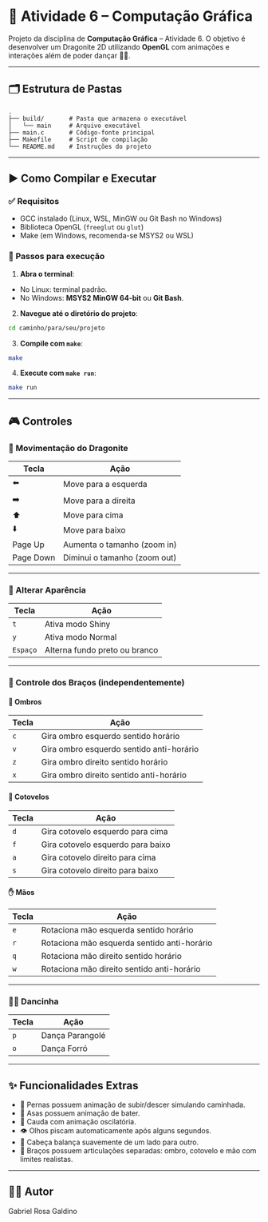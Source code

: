 # 🐉 Atividade 6 – Computação Gráfica

Projeto da disciplina de **Computação Gráfica** – Atividade 6.
O objetivo é desenvolver um Dragonite 2D utilizando **OpenGL** com animações e interações além de poder dançar 💃🏾.

---

## 🗂️ Estrutura de Pastas

```
.
├── build/       # Pasta que armazena o executável
│   └── main     # Arquivo executável
├── main.c       # Código-fonte principal
├── Makefile     # Script de compilação
└── README.md    # Instruções do projeto
```

---

## ▶️ Como Compilar e Executar

### ✅ Requisitos

- GCC instalado (Linux, WSL, MinGW ou Git Bash no Windows)
- Biblioteca OpenGL (`freeglut` ou `glut`)
- Make (em Windows, recomenda-se MSYS2 ou WSL)

### 🚀 Passos para execução

1. **Abra o terminal**:

- No Linux: terminal padrão.
- No Windows: **MSYS2 MinGW 64-bit** ou **Git Bash**.

2. **Navegue até o diretório do projeto**:

```bash
cd caminho/para/seu/projeto
```

3. **Compile com `make`**:

```bash
make
```

4. **Execute com `make run`**:

```bash
make run
```

---

## 🎮 Controles

### 🔀 Movimentação do Dragonite

| Tecla     | Ação                         |
| --------- | ---------------------------- |
| ⬅️        | Move para a esquerda         |
| ➡️        | Move para a direita          |
| ⬆️        | Move para cima               |
| ⬇️        | Move para baixo              |
| Page Up   | Aumenta o tamanho (zoom in)  |
| Page Down | Diminui o tamanho (zoom out) |

---

### 🎨 Alterar Aparência

| Tecla    | Ação                          |
| -------- | ----------------------------- |
| `t`      | Ativa modo Shiny              |
| `y`      | Ativa modo Normal             |
| `Espaço` | Alterna fundo preto ou branco |

---

### 🦾 Controle dos Braços (independentemente)

#### 🦴 Ombros

| Tecla | Ação                                     |
| ----- | ---------------------------------------- |
| `c`   | Gira ombro esquerdo sentido horário      |
| `v`   | Gira ombro esquerdo sentido anti-horário |
| `z`   | Gira ombro direito sentido horário       |
| `x`   | Gira ombro direito sentido anti-horário  |

#### 💪 Cotovelos

| Tecla | Ação                              |
| ----- | --------------------------------- |
| `d`   | Gira cotovelo esquerdo para cima  |
| `f`   | Gira cotovelo esquerdo para baixo |
| `a`   | Gira cotovelo direito para cima   |
| `s`   | Gira cotovelo direito para baixo  |

#### ✋ Mãos

| Tecla | Ação                                        |
| ----- | ------------------------------------------- |
| `e`   | Rotaciona mão esquerda sentido horário      |
| `r`   | Rotaciona mão esquerda sentido anti-horário |
| `q`   | Rotaciona mão direito sentido horário       |
| `w`   | Rotaciona mão direito sentido anti-horário  |

---

### 💃🏾 Dancinha

| Tecla | Ação            |
| ----- | --------------- |
| `p`   | Dança Parangolé |
| `o`   | Dança Forró     |

---

## ✨ Funcionalidades Extras

- 🦵 Pernas possuem animação de subir/descer simulando caminhada.
- 🦋 Asas possuem animação de bater.
- 🐉 Cauda com animação oscilatória.
- 👁️ Olhos piscam automaticamente após alguns segundos.
- 🎯 Cabeça balança suavemente de um lado para outro.
- 🔗 Braços possuem articulações separadas: ombro, cotovelo e mão com limites realistas.

---

## 👨‍💻 Autor

Gabriel Rosa Galdino
